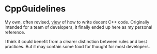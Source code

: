 # CppGuidelines
 My own, often revised, [view](./CppGuidelines.md) of how to write decent C++ code. Originally intended for a team of developers, it finally ended up here as my personal reference.

I think it could benefit from a clearer distinction between rules and best practices. But it may contain some food for thought for most developers.
